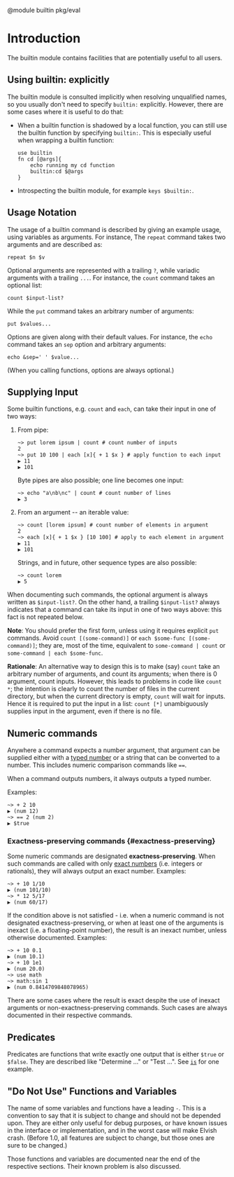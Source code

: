 <!-- toc -->

@module builtin pkg/eval

# Introduction

The builtin module contains facilities that are potentially useful to all users.

## Using builtin: explicitly

The builtin module is consulted implicitly when resolving unqualified names, so
you usually don't need to specify `builtin:` explicitly. However, there are some
cases where it is useful to do that:

-   When a builtin function is shadowed by a local function, you can still use
    the builtin function by specifying `builtin:`. This is especially useful
    when wrapping a builtin function:

    ```elvish
    use builtin
    fn cd [@args]{
        echo running my cd function
        builtin:cd $@args
    }
    ```

-   Introspecting the builtin module, for example `keys $builtin:`.

## Usage Notation

The usage of a builtin command is described by giving an example usage, using
variables as arguments. For instance, The `repeat` command takes two arguments
and are described as:

```elvish
repeat $n $v
```

Optional arguments are represented with a trailing `?`, while variadic arguments
with a trailing `...`. For instance, the `count` command takes an optional list:

```elvish
count $input-list?
```

While the `put` command takes an arbitrary number of arguments:

```elvish
put $values...
```

Options are given along with their default values. For instance, the `echo`
command takes an `sep` option and arbitrary arguments:

```elvish
echo &sep=' ' $value...
```

(When you calling functions, options are always optional.)

## Supplying Input

Some builtin functions, e.g. `count` and `each`, can take their input in one of
two ways:

1. From pipe:

    ```elvish-transcript
    ~> put lorem ipsum | count # count number of inputs
    2
    ~> put 10 100 | each [x]{ + 1 $x } # apply function to each input
    ▶ 11
    ▶ 101
    ```

    Byte pipes are also possible; one line becomes one input:

    ```elvish-transcript
    ~> echo "a\nb\nc" | count # count number of lines
    ▶ 3
    ```

1. From an argument -- an iterable value:

    ```elvish-transcript
    ~> count [lorem ipsum] # count number of elements in argument
    2
    ~> each [x]{ + 1 $x } [10 100] # apply to each element in argument
    ▶ 11
    ▶ 101
    ```

    Strings, and in future, other sequence types are also possible:

    ```elvish-transcript
    ~> count lorem
    ▶ 5
    ```

When documenting such commands, the optional argument is always written as
`$input-list?`. On the other hand, a trailing `$input-list?` always indicates
that a command can take its input in one of two ways above: this fact is not
repeated below.

**Note**: You should prefer the first form, unless using it requires explicit
`put` commands. Avoid `count [(some-command)]` or
`each $some-func [(some-command)]`; they are, most of the time, equivalent to
`some-command | count` or `some-command | each $some-func`.

**Rationale**: An alternative way to design this is to make (say) `count` take
an arbitrary number of arguments, and count its arguments; when there is 0
argument, count inputs. However, this leads to problems in code like `count *`;
the intention is clearly to count the number of files in the current directory,
but when the current directory is empty, `count` will wait for inputs. Hence it
is required to put the input in a list: `count [*]` unambiguously supplies input
in the argument, even if there is no file.

## Numeric commands

Anywhere a command expects a number argument, that argument can be supplied
either with a [typed number](language.html#number) or a string that can be
converted to a number. This includes numeric comparison commands like `==`.

When a command outputs numbers, it always outputs a typed number.

Examples:

```elvish-transcript
~> + 2 10
▶ (num 12)
~> == 2 (num 2)
▶ $true
```

### Exactness-preserving commands {#exactness-preserving}

Some numeric commands are designated **exactness-preserving**. When such
commands are called with only [exact numbers](./language.html#exactness) (i.e.
integers or rationals), they will always output an exact number. Examples:

```elvish-transcript
~> + 10 1/10
▶ (num 101/10)
~> * 12 5/17
▶ (num 60/17)
```

If the condition above is not satisfied - i.e. when a numeric command is not
designated exactness-preserving, or when at least one of the arguments is
inexact (i.e. a floating-point number), the result is an inexact number, unless
otherwise documented. Examples:

```elvish-transcript
~> + 10 0.1
▶ (num 10.1)
~> + 10 1e1
▶ (num 20.0)
~> use math
~> math:sin 1
▶ (num 0.8414709848078965)
```

There are some cases where the result is exact despite the use of inexact
arguments or non-exactness-preserving commands. Such cases are always documented
in their respective commands.

## Predicates

Predicates are functions that write exactly one output that is either `$true` or
`$false`. They are described like "Determine ..." or "Test ...". See [`is`](#is)
for one example.

## "Do Not Use" Functions and Variables

The name of some variables and functions have a leading `-`. This is a
convention to say that it is subject to change and should not be depended upon.
They are either only useful for debug purposes, or have known issues in the
interface or implementation, and in the worst case will make Elvish crash.
(Before 1.0, all features are subject to change, but those ones are sure to be
changed.)

Those functions and variables are documented near the end of the respective
sections. Their known problem is also discussed.
